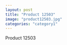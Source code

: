 ```yaml
---
layout: post
title: "Product 12503"
image: "product12503.jpg"
categories: "category1"
---
```

Product 12503
